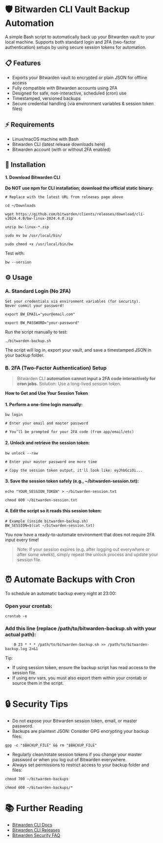 # 🛡️ Bitwarden CLI Vault Backup Automation

A simple Bash script to automatically back up your Bitwarden vault to your local machine.
Supports both standard login and 2FA (two-factor authentication) setups by using secure session tokens for automation.

## 📋 Features

- Exports your Bitwarden vault to encrypted or plain JSON for offline access
- Fully compatible with Bitwarden accounts using 2FA
- Designed for safe, non-interactive, scheduled (cron) use
- Timestamped, versioned backups
- Secure credential handling (via environment variables & session token files)

## ⚡️ Requirements

- Linux/macOS machine with Bash
- Bitwarden CLI (latest release downloads here)
- Bitwarden account (with or without 2FA enabled)
    
 
## 🚀 Installation
#### 1. Download Bitwarden CLI

**Do NOT use npm for CLI installation; download the official static binary:**
```
# Replace with the latest URL from releases page above

cd ~/Downloads

wget https://github.com/bitwarden/clients/releases/download/cli-v2024.4.0/bw-linux-2024.4.0.zip

unzip bw-linux-*.zip

sudo mv bw /usr/local/bin/

sudo chmod +x /usr/local/bin/bw
```

Test with:
```
bw --version
```

## ⚙️ Usage
### A. Standard Login (No 2FA)


    Set your credentials via environment variables (for security).
    Never commit your password!

    
```
export BW_EMAIL="your@email.com"

export BW_PASSWORD="your-password"
```
Run the script manually to test:
```
./bitwarden-backup.sh
```
The script will log in, export your vault, and save a timestamped JSON in your backup folder.

### B. 2FA (Two-Factor Authentication) Setup

> Bitwarden CLI **automation cannot input a 2FA code interactively for cron jobs.** Solution: Use a long-lived session token.

**How to Get and Use Your Session Token**

####    1. Perform a one-time login manually:

```
bw login

# Enter your email and master password

# You’ll be prompted for your 2FA code (from app/email/etc)
```

#### 2. Unlock and retrieve the session token:

```
bw unlock --raw

# Enter your master password one more time

# Copy the session token output, it'll look like: eyJhbGciOi...
```

#### 3. Save the session token safely (e.g., ~/bitwarden-session.txt):

```
echo "YOUR_SESSION_TOKEN" > ~/bitwarden-session.txt

chmod 600 ~/bitwarden-session.txt
```
#### 4. Edit the script so it reads this session token:

```
# Example (inside bitwarden-backup.sh)
BW_SESSION=$(cat ~/bitwarden-session.txt)
```
You now have a ready-to-automate environment that does not require 2FA input every time!

> Note: If your session expires (e.g. after logging out everywhere or after some weeks), simply repeat the unlock process and update your session file.

# ⏰ Automate Backups with Cron

To schedule an automatic backup every night at 23:00:

### Open your crontab:

```
crontab -e
```
### Add this line (replace /path/to/bitwarden-backup.sh with your actual path):

```
    0 23 * * * /path/to/bitwarden-backup.sh >> /path/to/bitwarden-backup.log 2>&1
```

Tip:

- If using session token, ensure the backup script has read access to the session file.
- If using env vars, you must also export them within your crontab or source them in the script.

# 🔒 Security Tips

- Do not expose your Bitwarden session token, email, or master password.
- Backups are plaintext JSON: Consider GPG encrypting your backup files:
    
```
gpg -c "$BACKUP_FILE" && rm "$BACKUP_FILE"
```

- Regularly clean/rotate session tokens if you change your master password or when you log out of Bitwarden everywhere.
- Always set permissions to restrict access to your backup folder and files:
  
```
chmod 700 ~/bitwarden-backups

chmod 600 ~/bitwarden-backups/*
```

# 📚 Further Reading

- [Bitwarden CLI Docs](https://bitwarden.com/help/cli/)
- [Bitwarden CLI Releases](https://github.com/bitwarden/clients/releases/tag/web-v2025.7.0)
- [Bitwarden Security FAQ](https://bitwarden.com/help/security-faq/)
